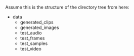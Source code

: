 
Assume this is the structure of the directory tree from here:
- data
    - generated_clips
    - generated_images
    - test_audio
    - test_frames
    - test_samples
    - test_video
